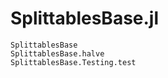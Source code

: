 # SplittablesBase.jl

```@docs
SplittablesBase
SplittablesBase.halve
SplittablesBase.Testing.test
```
